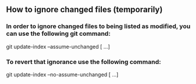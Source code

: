 ## How to ignore changed files (temporarily)

### In order to ignore changed files to being listed as modified, you can use the following git command:
git update-index –assume-unchanged  [<file> ...]

### To revert that ignorance use the following command:
git update-index –no-assume-unchanged  [<file> ...]